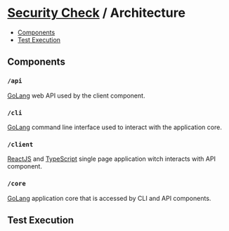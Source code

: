 # [Security Check](./README.md) / Architecture

-   [Components](#components)
-   [Test Execution](#test-execution)

## Components

### `/api`

[GoLang](https://golang.org/) web API used by the client component.

### `/cli`

[GoLang](https://golang.org/) command line interface used to interact with the application core.

### `/client`

[ReactJS](https://reactjs.org/) and [TypeScript](https://www.typescriptlang.org/) single page application witch interacts with API component.

### `/core`

[GoLang](https://golang.org/) application core that is accessed by CLI and API components.

## Test Execution
